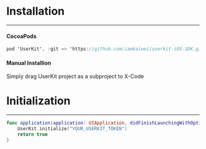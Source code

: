 # Installation
-------
#### CocoaPods  

```swift
pod 'UserKit', :git => 'https://github.com/iamkaiwei/userkit-iOS-SDK.git'
```
#### Manual Installion    
Simply drag UserKit project as a subproject to X-Code

# Initialization
------
```swift
func application(application: UIApplication, didFinishLaunchingWithOptions launchOptions: [NSObject: AnyObject]?) -> Bool {
    UserKit.initialize("YOUR_USERKIT_TOKEN")
    return true
}

```
